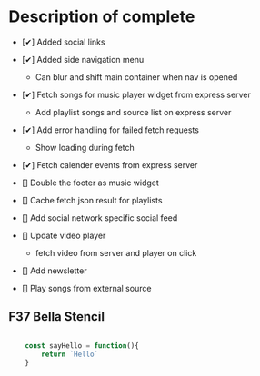 # Description of complete

* [✔] Added social links
* [✔] Added side navigation menu
    * Can blur and shift main container when nav is opened
* [✔] Fetch songs for music player widget from express server
    * Add playlist songs and source list on express server
* [✔] Add error handling for failed fetch requests
    * Show loading during fetch
* [✔] Fetch calender events from express server
* [] Double the footer as music widget
* [] Cache fetch json result for playlists
* [] Add social network specific social feed
* [] Update video player
    * fetch video from server and player on click
* [] Add newsletter

* [] Play songs from external source

## F37 Bella Stencil

```javascript

    const sayHello = function(){
        return `Hello`
    }

```